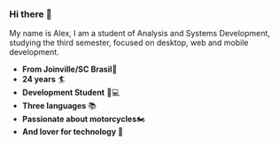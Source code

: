 ### Hi there 👋

My name is Alex, I am a student of Analysis and Systems Development, studying the third semester, focused on desktop, web and mobile development.

 - **From Joinville/SC Brasil**📍
 - **24 years** 🏄
 - **Development Student** 👨💻
 -  **Three languages** 📚
 - **Passionate about motorcycles**🏍️
 -  **And lover for technology 🤖**

          
          
